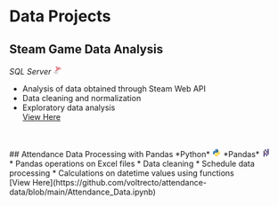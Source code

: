 # Data Projects

## Steam Game Data Analysis

*SQL Server*
<img src="/assets/img/sqlserver.png" width="16" height="16">
<br/>
* Analysis of data obtained through Steam Web API
* Data cleaning and normalization
* Exploratory data analysis
<br/>[View Here](https://github.com/voltrecto/steam-game-data/blob/main/Steam%20Game%20Data%20Analysis.md)
<br/>
<br/>
## Attendance Data Processing with Pandas
*Python*
<img src="/assets/img/python.png" width="16" height="16"> *Pandas*
<img src="/assets/img/pandas.png" width="16" height="16">
<br/>
* Pandas operations on Excel files
* Data cleaning
* Schedule data processing
* Calculations on datetime values using functions
<br/>[View Here](https://github.com/voltrecto/attendance-data/blob/main/Attendance_Data.ipynb)
</p>